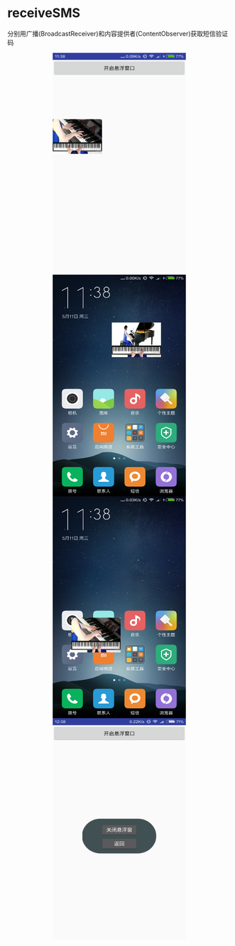 # receiveSMS
分别用广播(BroadcastReceiver)和内容提供者(ContentObserver)获取短信验证码

<div align="center">
<img src="https://github.com/DyncKathline/FloatWindow/blob/master/screenshots/1.png" width = "300" height = "500" alt="图片1" align=center />
</div>
<div align="center">
<img src="https://github.com/DyncKathline/FloatWindow/blob/master/screenshots/2.png" width = "300" height = "500" alt="图片2" align=center />
</div>
<div align="center">
<img src="https://github.com/DyncKathline/FloatWindow/blob/master/screenshots/3.png" width = "300" height = "500" alt="图片3" align=center />
</div>
<div align="center">
<img src="https://github.com/DyncKathline/FloatWindow/blob/master/screenshots/4.png" width = "300" height = "500" alt="图片4" align=center />
</div>
